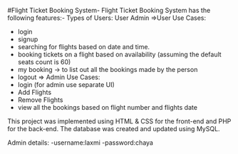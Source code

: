 #Flight Ticket Booking System-
Flight Ticket Booking System has the following features:-
Types of Users:
User
Admin
=>User Use Cases:

- login
- signup
- searching for flights based on date and time.
- booking tickets on a flight based on availability (assuming the default seats count is 60)
- my booking -> to list out all the bookings made by the person
- logout
  => Admin Use Cases:
- login (for admin use separate UI)
- Add Flights
- Remove Flights
- view all the bookings based on flight number and flights date

This project was implemented using HTML & CSS for the front-end and PHP for the back-end. The database was created and updated using MySQL.

Admin details:
-username:laxmi
-password:chaya
